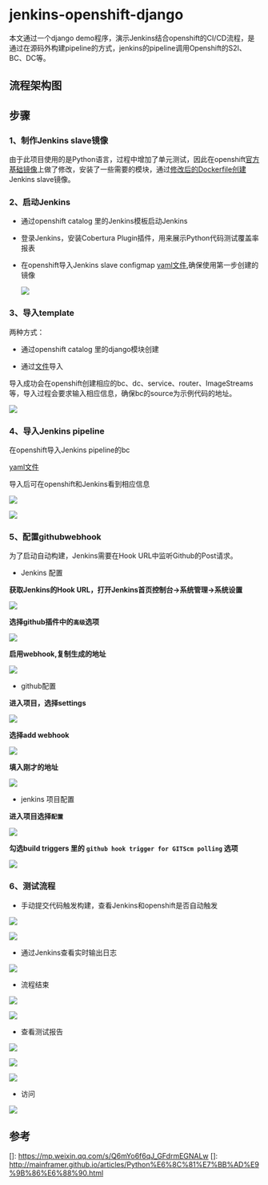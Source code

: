 # jenkins-openshift-django

本文通过一个django demo程序，演示Jenkins结合openshift的CI/CD流程，是通过在源码外构建pipeline的方式，jenkins的pipeline调用Openshift的S2I、BC、DC等。

## 流程架构图

## 步骤

### 1、制作Jenkins slave镜像

由于此项目使用的是Python语言，过程中增加了单元测试，因此在openshift[官方基础镜像](https://github.com/openshift/jenkins/tree/master/slave-base)上做了修改，安装了一些需要的模块，通过[修改后的Dockerfile创建](./file/jenkins/slave-base/Dockerfile)Jenkins slave镜像。

### 2、启动Jenkins

- 通过openshift catalog 里的Jenkins模板启动Jenkins

- 登录Jenkins，安装Cobertura Plugin插件，用来展示Python代码测试覆盖率报表

- 在openshift导入Jenkins slave configmap [yaml文件](./file/jenkins/slave-base/openshift-jenkins-slave-pod-template.yaml),确保使用第一步创建的镜像

  ![](images/jenkins-slave-cm.png)

  

  

### 3、导入template

两种方式：

- 通过openshift catalog 里的django模块创建

- 通过[文件](./openshift/templates/django-postgresql.json)导入

导入成功会在openshift创建相应的bc、dc、service、router、ImageStreams等，导入过程会要求输入相应信息，确保bc的source为示例代码的地址。

![](images/bc.png)

### 4、导入Jenkins pipeline

在openshift导入Jenkins pipeline的bc

[yaml文件](./openshift/pipeline-bc.yaml)

导入后可在openshift和Jenkins看到相应信息

![](images/pipeline-bc-ocp.png)

![](images/pipeline-bc-jenkins.png)

### 5、配置githubwebhook

为了启动自动构建，Jenkins需要在Hook URL中监听Github的Post请求。

- Jenkins 配置

**获取Jenkins的Hook URL，打开Jenkins首页控制台->系统管理->系统设置**

![](images/webhok-jenkis-1.png)

**选择github插件中的`高级`选项**

![](images/webhok-jenkis-2.png)

**启用webhook,复制生成的地址**

![](images/webhok-jenkis-3.png)

- github配置

**进入项目，选择settings**

![](images/webhok-github-1.png)

**选择add webhook**

![](images/webhok-github-2.png)

**填入刚才的地址**

![](images/webhok-github-3.png)

- jenkins 项目配置

**进入项目选择`配置`**

![](images/webhok-pip-1.png)

**勾选build triggers 里的 `github hook trigger for GITScm polling` 选项**

![](images/webhok-pip-2.png)

### 6、测试流程

- 手动提交代码触发构建，查看Jenkins和openshift是否自动触发

![](images/test-start-j.png)

![](images/test-start-o.png)

- 通过Jenkins查看实时输出日志

![](images/test-log.png)

- 流程结束

![](images/test-fin-j.png)

![](images/test-fin-o.png)

- 查看测试报告

![](images/test-rep-1.png)

![](images/test-rep-2.png)

![](images/test-rep-3.png)

- 访问

![](images/test-http.png)

## 参考

[]: https://mp.weixin.qq.com/s/Q6mYo6f6qJ_GFdrmEGNALw
[]: http://mainframer.github.io/articles/Python%E6%8C%81%E7%BB%AD%E9%9B%86%E6%88%90.html

